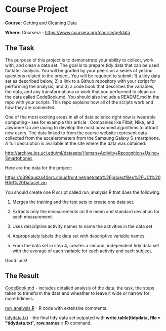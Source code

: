# Course Project #

**Course:** Getting and Cleaning Data

**Where:** Coursera - https://www.coursera.org/course/getdata

## The Task ##
The purpose of this project is to demonstrate your ability to collect, work with, and clean a data set. The goal is to prepare tidy data that can be used for later analysis. You will be graded by your peers on a series of yes/no questions related to the project. You will be required to submit: 1) a tidy data set as described below, 2) a link to a Github repository with your script for performing the analysis, and 3) a code book that describes the variables, the data, and any transformations or work that you performed to clean up the data called CodeBook.md. You should also include a README.md in the repo with your scripts. This repo explains how all of the scripts work and how they are connected.  

One of the most exciting areas in all of data science right now is wearable computing - see for example this article . Companies like Fitbit, Nike, and Jawbone Up are racing to develop the most advanced algorithms to attract new users. The data linked to from the course website represent data collected from the accelerometers from the Samsung Galaxy S smartphone. A full description is available at the site where the data was obtained: 

http://archive.ics.uci.edu/ml/datasets/Human+Activity+Recognition+Using+Smartphones

Here are the data for the project: 

https://d396qusza40orc.cloudfront.net/getdata%2Fprojectfiles%2FUCI%20HAR%20Dataset.zip

You should create one R script called run_analysis.R that does the following.

1. Merges the training and the test sets to create one data set.

2. Extracts only the measurements on the mean and standard deviation for each measurement. 

3. Uses descriptive activity names to name the activities in the data set

4. Appropriately labels the data set with descriptive variable names. 

5. From the data set in step 4, creates a second, independent tidy data set with the average of each variable for each activity and each subject.

Good luck!

## The Result ##

[CodeBook.md](https://github.com/a-vikulin/coursera-data-science-getdata-course-project/blob/master/CodeBook.md) - includes detailed analysis of the data, the task, the steps taken to transform the data and wheather to leave it wide or narrow for more tidiness.

[run_analysis.R](https://github.com/a-vikulin/coursera-data-science-getdata-course-project/blob/master/run_analysis.R) - R code with extensive comments.

[tidydata.txt](https://github.com/a-vikulin/coursera-data-science-getdata-course-project/blob/master/rawdata/tidydata.txt) - the final tidy data set outputed with **write.table(tidydata, file = "tidydata.txt", row.names = F)** command.
